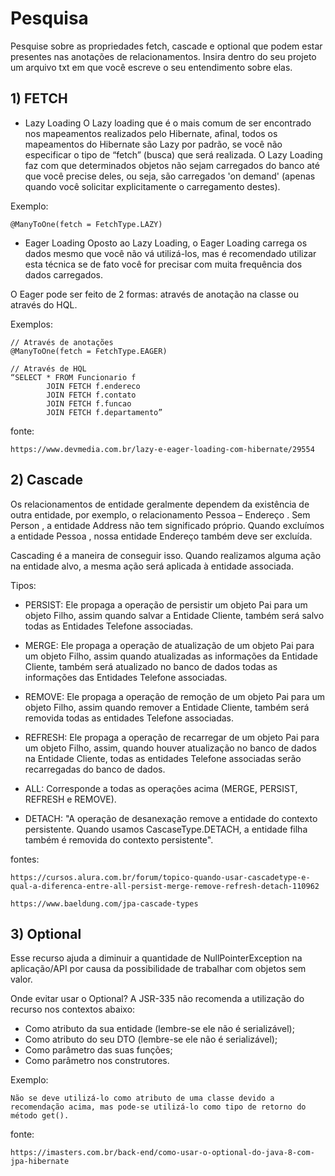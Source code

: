 # Pesquisa
Pesquise sobre as propriedades fetch, cascade e optional que podem estar presentes nas anotações de relacionamentos. Insira dentro do seu projeto um arquivo txt em que você escreve o seu entendimento sobre elas.

## 1) FETCH
- Lazy Loading
O Lazy loading que é o mais comum de ser encontrado nos mapeamentos realizados pelo Hibernate, afinal, todos os mapeamentos do Hibernate são Lazy por padrão, se você não especificar o tipo de “fetch” (busca) que será realizada.
O Lazy Loading faz com que determinados objetos não sejam carregados do banco até que você precise deles, ou seja, são carregados 'on demand' (apenas quando você solicitar explicitamente o carregamento destes).

Exemplo: 

    @ManyToOne(fetch = FetchType.LAZY)

- Eager Loading
Oposto ao Lazy Loading, o Eager Loading carrega os dados mesmo que você não vá utilizá-los, mas é recomendado utilizar esta técnica se de fato você for precisar com muita frequência dos dados carregados.

O Eager pode ser feito de 2 formas: através de anotação na classe ou através do HQL.

Exemplos:

    // Através de anotações
	@ManyToOne(fetch = FetchType.EAGER)

	// Através de HQL	
	“SELECT * FROM Funcionario f
         	JOIN FETCH f.endereco
         	JOIN FETCH f.contato
         	JOIN FETCH f.funcao
         	JOIN FETCH f.departamento”

fonte: 

    https://www.devmedia.com.br/lazy-e-eager-loading-com-hibernate/29554

## 2) Cascade
Os relacionamentos de entidade geralmente dependem da existência de outra entidade, por exemplo, o relacionamento Pessoa – Endereço . Sem Person , a entidade Address não tem significado próprio. Quando excluímos a entidade Pessoa , nossa entidade Endereço também deve ser excluída.

Cascading é a maneira de conseguir isso. Quando realizamos alguma ação na entidade alvo, a mesma ação será aplicada à entidade associada.

Tipos:
- PERSIST: Ele propaga a operação de persistir um objeto Pai para um objeto Filho, assim quando salvar a Entidade Cliente, também será salvo todas as Entidades Telefone associadas.

- MERGE: Ele propaga a operação de atualização de um objeto Pai para um objeto Filho, assim quando atualizadas as informações da Entidade Cliente, também será atualizado no banco de dados todas as informações das Entidades Telefone associadas.

- REMOVE: Ele propaga a operação de remoção de um objeto Pai para um objeto Filho, assim quando remover a Entidade Cliente, também será removida todas as entidades Telefone associadas.

- REFRESH: Ele propaga a operação de recarregar de um objeto Pai para um objeto Filho, assim, quando houver atualização no banco de dados na Entidade Cliente, todas as entidades Telefone associadas serão recarregadas do banco de dados.

- ALL: Corresponde a todas as operações acima (MERGE, PERSIST, REFRESH e REMOVE).

- DETACH: "A operação de desanexação remove a entidade do contexto persistente. Quando usamos CascaseType.DETACH, a entidade filha também é removida do contexto persistente".

fontes: 

    https://cursos.alura.com.br/forum/topico-quando-usar-cascadetype-e-qual-a-diferenca-entre-all-persist-merge-remove-refresh-detach-110962
	
    https://www.baeldung.com/jpa-cascade-types

## 3) Optional
Esse recurso ajuda a diminuir a quantidade de NullPointerException na aplicação/API por causa da possibilidade de trabalhar com objetos sem valor.

Onde evitar usar o Optional?
A JSR-335 não recomenda a utilização do recurso nos contextos abaixo:

- Como atributo da sua entidade (lembre-se ele não é serializável);
- Como atributo do seu DTO (lembre-se ele não é serializável);
- Como parâmetro das suas funções;
- Como parâmetro nos construtores.

Exemplo: 

    Não se deve utilizá-lo como atributo de uma classe devido a recomendação acima, mas pode-se utilizá-lo como tipo de retorno do método get().

fonte: 

    https://imasters.com.br/back-end/como-usar-o-optional-do-java-8-com-jpa-hibernate